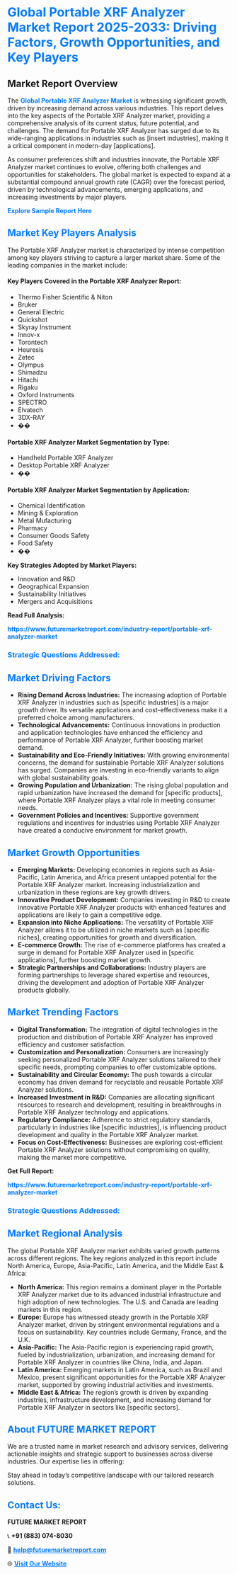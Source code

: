 <h1 style="color: #007BFF;">Global Portable XRF Analyzer Market Report 2025-2033: Driving Factors, Growth Opportunities, and Key Players</h1>

<section id="overview">
<h2>Market Report Overview</h2>
<p>The <a href="https://www.futuremarketreport.com/industry-report/portable-xrf-analyzer-market" style="color: #007BFF; text-decoration: none;"><strong>Global Portable XRF Analyzer Market</strong></a> is witnessing significant growth, driven by increasing demand across various industries. This report delves into the key aspects of the Portable XRF Analyzer market, providing a comprehensive analysis of its current status, future potential, and challenges. The demand for Portable XRF Analyzer has surged due to its wide-ranging applications in industries such as [insert industries], making it a critical component in modern-day [applications].</p>
<p>As consumer preferences shift and industries innovate, the Portable XRF Analyzer market continues to evolve, offering both challenges and opportunities for stakeholders. The global market is expected to expand at a substantial compound annual growth rate (CAGR) over the forecast period, driven by technological advancements, emerging applications, and increasing investments by major players.</p>
</section>

<section id="overview">
<p><a href="https://www.futuremarketreport.com/request-sample/reportId=118702" style="color: #007BFF; text-decoration: none;"><strong>Explore Sample Report Here</strong></a></p>
</section>

<section id="key-players">
<h2 style="color: #007BFF;">Market Key Players Analysis</h2>
<p>The Portable XRF Analyzer market is characterized by intense competition among key players striving to capture a larger market share. Some of the leading companies in the market include:</p>
<h4>Key Players Covered in the Portable XRF Analyzer Report:</h4>
<ul><li>Thermo Fisher Scientific &amp; Niton</li><li>Bruker</li><li>General Electric</li><li>Quickshot</li><li>Skyray Instrument</li><li>Innov-x</li><li>Torontech</li><li>Heuresis</li><li>Zetec</li><li>Olympus</li><li>Shimadzu</li><li>Hitachi</li><li>Rigaku</li><li>Oxford Instruments</li><li>SPECTRO</li><li>Elvatech</li><li>3DX-RAY</li><li>��</li></ul>
<h4>Portable XRF Analyzer Market Segmentation by Type:</h4>
<ul><li>Handheld Portable XRF Analyzer</li><li>Desktop Portable XRF Analyzer</li><li>��</li></ul>

<h4>Portable XRF Analyzer Market Segmentation by Application:</h4>
<ul><li>Chemical Identification</li><li>Mining &amp; Exploration</li><li>Metal Mufacturing</li><li>Pharmacy</li><li>Consumer Goods Safety</li><li>Food Safety</li><li>��</li></ul>
<p><strong>Key Strategies Adopted by Market Players:</strong></p>
<ul>
<li>Innovation and R&D</li>
<li>Geographical Expansion</li>
<li>Sustainability Initiatives</li>
<li>Mergers and Acquisitions</li>
</ul>
</section>

<section>
<p><strong>Read Full Analysis: </strong></p><a href="https://www.futuremarketreport.com/industry-report/portable-xrf-analyzer-market" style="color: #007BFF; text-decoration: none;"><strong>https://www.futuremarketreport.com/industry-report/portable-xrf-analyzer-market</strong></a>
<h3 style="color: #007BFF;">Strategic Questions Addressed:</h3>
</section>

<section id="driving-factors">
<h2 style="color: #007BFF;">Market Driving Factors</h2>
<ul>
<li><strong>Rising Demand Across Industries:</strong> The increasing adoption of Portable XRF Analyzer in industries such as [specific industries] is a major growth driver. Its versatile applications and cost-effectiveness make it a preferred choice among manufacturers.</li>
<li><strong>Technological Advancements:</strong> Continuous innovations in production and application technologies have enhanced the efficiency and performance of Portable XRF Analyzer, further boosting market demand.</li>
<li><strong>Sustainability and Eco-Friendly Initiatives:</strong> With growing environmental concerns, the demand for sustainable Portable XRF Analyzer solutions has surged. Companies are investing in eco-friendly variants to align with global sustainability goals.</li>
<li><strong>Growing Population and Urbanization:</strong> The rising global population and rapid urbanization have increased the demand for [specific products], where Portable XRF Analyzer plays a vital role in meeting consumer needs.</li>
<li><strong>Government Policies and Incentives:</strong> Supportive government regulations and incentives for industries using Portable XRF Analyzer have created a conducive environment for market growth.</li>
</ul>
</section>

<section id="growth-opportunities">
<h2 style="color: #007BFF;">Market Growth Opportunities</h2>
<ul>
<li><strong>Emerging Markets:</strong> Developing economies in regions such as Asia-Pacific, Latin America, and Africa present untapped potential for the Portable XRF Analyzer market. Increasing industrialization and urbanization in these regions are key growth drivers.</li>
<li><strong>Innovative Product Development:</strong> Companies investing in R&D to create innovative Portable XRF Analyzer products with enhanced features and applications are likely to gain a competitive edge.</li>
<li><strong>Expansion into Niche Applications:</strong> The versatility of Portable XRF Analyzer allows it to be utilized in niche markets such as [specific niches], creating opportunities for growth and diversification.</li>
<li><strong>E-commerce Growth:</strong> The rise of e-commerce platforms has created a surge in demand for Portable XRF Analyzer used in [specific applications], further boosting market growth.</li>
<li><strong>Strategic Partnerships and Collaborations:</strong> Industry players are forming partnerships to leverage shared expertise and resources, driving the development and adoption of Portable XRF Analyzer products globally.</li>
</ul>
</section>

<section id="trending-factors">
<h2 style="color: #007BFF;">Market Trending Factors</h2>
<ul>
<li><strong>Digital Transformation:</strong> The integration of digital technologies in the production and distribution of Portable XRF Analyzer has improved efficiency and customer satisfaction.</li>
<li><strong>Customization and Personalization:</strong> Consumers are increasingly seeking personalized Portable XRF Analyzer solutions tailored to their specific needs, prompting companies to offer customizable options.</li>
<li><strong>Sustainability and Circular Economy:</strong> The push towards a circular economy has driven demand for recyclable and reusable Portable XRF Analyzer solutions.</li>
<li><strong>Increased Investment in R&D:</strong> Companies are allocating significant resources to research and development, resulting in breakthroughs in Portable XRF Analyzer technology and applications.</li>
<li><strong>Regulatory Compliance:</strong> Adherence to strict regulatory standards, particularly in industries like [specific industries], is influencing product development and quality in the Portable XRF Analyzer market.</li>
<li><strong>Focus on Cost-Effectiveness:</strong> Businesses are exploring cost-efficient Portable XRF Analyzer solutions without compromising on quality, making the market more competitive.</li>
</ul>
</section>

<section>
<p><strong>Get Full Report: </strong></p><a href="https://www.futuremarketreport.com/industry-report/portable-xrf-analyzer-market" style="color: #007BFF; text-decoration: none;"><strong>https://www.futuremarketreport.com/industry-report/portable-xrf-analyzer-market</strong></a>
<h3 style="color: #007BFF;">Strategic Questions Addressed:</h3>
</section>


<section id="regional-analysis">
<h2 style="color: #007BFF;">Market Regional Analysis</h2>
<p>The global Portable XRF Analyzer market exhibits varied growth patterns across different regions. The key regions analyzed in this report include North America, Europe, Asia-Pacific, Latin America, and the Middle East & Africa:</p>
<ul>
<li><strong>North America:</strong> This region remains a dominant player in the Portable XRF Analyzer market due to its advanced industrial infrastructure and high adoption of new technologies. The U.S. and Canada are leading markets in this region.</li>
<li><strong>Europe:</strong> Europe has witnessed steady growth in the Portable XRF Analyzer market, driven by stringent environmental regulations and a focus on sustainability. Key countries include Germany, France, and the U.K.</li>
<li><strong>Asia-Pacific:</strong> The Asia-Pacific region is experiencing rapid growth, fueled by industrialization, urbanization, and increasing demand for Portable XRF Analyzer in countries like China, India, and Japan.</li>
<li><strong>Latin America:</strong> Emerging markets in Latin America, such as Brazil and Mexico, present significant opportunities for the Portable XRF Analyzer market, supported by growing industrial activities and investments.</li>
<li><strong>Middle East & Africa:</strong> The region’s growth is driven by expanding industries, infrastructure development, and increasing demand for Portable XRF Analyzer in sectors like [specific sectors].</li>
</ul>
</section>

<footer>
<h2 style="color: #007BFF;">About FUTURE MARKET REPORT</h2>
<p>We are a trusted name in market research and advisory services, delivering actionable insights and strategic support to businesses across diverse industries. Our expertise lies in offering:</p>

<p>Stay ahead in today’s competitive landscape with our tailored research solutions.</p>

<h2 style="color: #007BFF;">Contact Us:</h2>
<p><strong>FUTURE MARKET REPORT</strong></p>
<p>📞 <strong>+91 (883) 074-8030</strong></p>
<p>📧 <strong><a href="mailto:help@futuremarketreport.com" style="color: #007BFF;">help@futuremarketreport.com</a></strong></p>
<p>🌐 <strong><a href="https://www.futuremarketreport.com/" style="color: #007BFF;">Visit Our Website</a></strong></p>
</footer>
